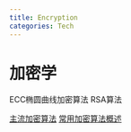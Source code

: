 ```yaml
---
title: Encryption
categories: Tech
---
```


# 加密学

ECC椭圆曲线加密算法 RSA算法

[主流加密算法](https://www.cnblogs.com/tqlin/p/11320970.html) [常用加密算法概述](https://www.cnblogs.com/colife/p/5566789.html)


